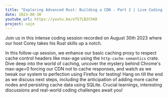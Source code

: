 ```yaml
---
title: "Exploring Advanced Rust: Building a CDN - Part 2 | Live Coding with Coreyja"
date: 2023-08-30
youtube_url: https://youtu.be/oTS7LB2ChK8
project: caje
---
```


Join us in this intense coding session recorded on August 30th 2023 where our host Corey takes his Rust skills up a notch.

In this follow-up session, we enhance our basic caching proxy to respect cache control headers like max-age using the `http-cache-semantics` crate. Dive deep into the world of caching, uncover the mystery behind Chrome's max-age=0 forcing our CDN not to cache responses, and watch as we tweak our system to perfection using Firefox for testing! Hang on till the end as we discuss next steps, including the anticipation of adding more cache nodes and persisting cache data using SQLite. Crucial learnings, interesting discussions and real-world coding challenges await you!
